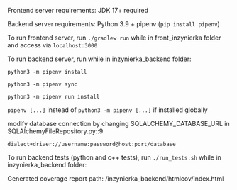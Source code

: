 Frontend server requirements: JDK 17+ required

Backend server requirements: Python 3.9 + pipenv (`pip install pipenv`)

To run frontend server, run `./gradlew run` while in front_inzynierka folder and access via `localhost:3000`

To run backend server, run while in inzynierka_backend folder:

`python3 -m pipenv install`

`python3 -m pipenv sync`

`python3 -m pipenv run install`

`pipenv [...]` instead of `python3 -m pipenv [...]` if installed globally

modify database connection by changing SQLALCHEMY_DATABASE_URL in SQLAlchemyFileRepository.py::9

`dialect+driver://username:password@host:port/database`

To run backend tests (python and c++ tests), run `./run_tests.sh` while in inzynierka_backend folder:

Generated coverage report path: /inzynierka_backend/htmlcov/index.html
